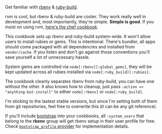 Get familiar with [rbenv][1] &amp; [ruby-build][2].

rvm is cool, but rbenv & ruby-build are cooler.  They work really well in
development and, most importantly, they're simple.  **Simple is good**. 
If you insist on using rvm, [here's the chef cookbook][3].

This cookbook sets up rbenv and ruby-build system-wide. It won't allow
users to install rubies or gems. This is intentional. There's bundler,
all apps should come packaged with all dependencies and installed from
`vendor/cache`. If you listen and don't go against those conventions
you'll save yourself a lot of unnecessary hassle.

System gems are controlled via `node[:rbenv][:global_gems]`, they will
be kept updated across all rubies installed via
`node[:ruby_build][:rubies]`.

The cookbook cleanly separates rbenv from ruby-build, you can have one
without the other. It also knows how to cleanup, just pass `:action =>
"anything-but-install"` to either `node[:rbenv]` or `node[:ruby_build]`.

I'm sticking to the lastest stable versions, but since I'm setting both
of them from git repositories, feel free to overwrite this (it can be
any git reference).

If you'll include [bootstrap][4] into your cookbooks, all
`:system_users` that belong to the **rbenv** group will get rbenv setup
in their user profile for free.  Check [`bootstrap_profile` provider][5]
for implementation details.

[1]: https://github.com/sstephenson/rbenv
[2]: https://github.com/sstephenson/ruby-build
[3]: https://github.com/gchef/rvm-cookbook
[4]: https://github.com/gchef/bootstrap-cookbook
[5]: https://github.com/gchef/bootstrap-cookbook/blob/master/providers/profile.rb

